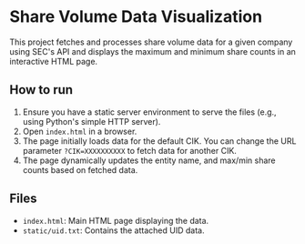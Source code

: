# Share Volume Data Visualization

This project fetches and processes share volume data for a given company using SEC's API and displays the maximum and minimum share counts in an interactive HTML page.

## How to run

1. Ensure you have a static server environment to serve the files (e.g., using Python's simple HTTP server).
2. Open `index.html` in a browser.
3. The page initially loads data for the default CIK. You can change the URL parameter `?CIK=XXXXXXXXXX` to fetch data for another CIK.
4. The page dynamically updates the entity name, and max/min share counts based on fetched data.

## Files
- `index.html`: Main HTML page displaying the data.
- `static/uid.txt`: Contains the attached UID data.
